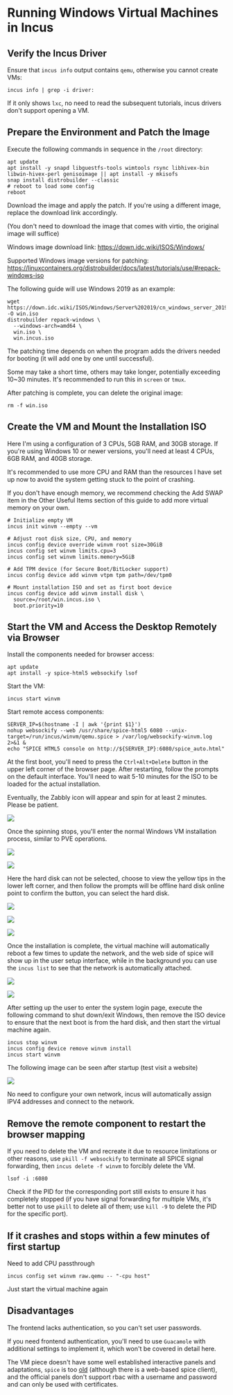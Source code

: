 # Running Windows Virtual Machines in Incus

## Verify the Incus Driver

Ensure that `incus info` output contains `qemu`, otherwise you cannot create VMs:

```shell
incus info | grep -i driver:
```

If it only shows `lxc`, no need to read the subsequent tutorials, incus drivers don't support opening a VM.

## Prepare the Environment and Patch the Image

Execute the following commands in sequence in the `/root` directory:

```shell
apt update
apt install -y snapd libguestfs-tools wimtools rsync libhivex-bin libwin-hivex-perl genisoimage || apt install -y mkisofs
snap install distrobuilder --classic
# reboot to load some config
reboot
```

Download the image and apply the patch. If you're using a different image, replace the download link accordingly.

(You don't need to download the image that comes with virtio, the original image will suffice)

Windows image download link: https://down.idc.wiki/ISOS/Windows/

Supported Windows image versions for patching: https://linuxcontainers.org/distrobuilder/docs/latest/tutorials/use/#repack-windows-iso

The following guide will use Windows 2019 as an example:

```shell
wget https://down.idc.wiki/ISOS/Windows/Server%202019/cn_windows_server_2019_updated_july_2020_x64_dvd_2c9b67da.iso -O win.iso
distrobuilder repack-windows \
  --windows-arch=amd64 \
  win.iso \
  win.incus.iso
```

The patching time depends on when the program adds the drivers needed for booting (it will add one by one until successful).

Some may take a short time, others may take longer, potentially exceeding 10~30 minutes. It's recommended to run this in `screen` or `tmux`.

After patching is complete, you can delete the original image:

```shell
rm -f win.iso
```

## Create the VM and Mount the Installation ISO

Here I'm using a configuration of 3 CPUs, 5GB RAM, and 30GB storage. If you're using Windows 10 or newer versions, you'll need at least 4 CPUs, 6GB RAM, and 40GB storage.

It's recommended to use more CPU and RAM than the resources I have set up now to avoid the system getting stuck to the point of crashing.

If you don't have enough memory, we recommend checking the Add SWAP item in the Other Useful Items section of this guide to add more virtual memory on your own.

```shell
# Initialize empty VM
incus init winvm --empty --vm

# Adjust root disk size, CPU, and memory
incus config device override winvm root size=30GiB
incus config set winvm limits.cpu=3
incus config set winvm limits.memory=5GiB

# Add TPM device (for Secure Boot/BitLocker support)
incus config device add winvm vtpm tpm path=/dev/tpm0

# Mount installation ISO and set as first boot device
incus config device add winvm install disk \
  source=/root/win.incus.iso \
  boot.priority=10
```

## Start the VM and Access the Desktop Remotely via Browser

Install the components needed for browser access:

```shell
apt update
apt install -y spice-html5 websockify lsof
```

Start the VM:

```shell
incus start winvm
```

Start remote access components:

```shell
SERVER_IP=$(hostname -I | awk '{print $1}')
nohup websockify --web /usr/share/spice-html5 6080 --unix-target=/run/incus/winvm/qemu.spice > /var/log/websockify-winvm.log 2>&1 &
echo "SPICE HTML5 console on http://${SERVER_IP}:6080/spice_auto.html"
```

At the first boot, you'll need to press the `Ctrl+Alt+Delete` button in the upper left corner of the browser page. After restarting, follow the prompts on the default interface. You'll need to wait 5-10 minutes for the ISO to be loaded for the actual installation.

Eventually, the Zabbly icon will appear and spin for at least 2 minutes. Please be patient.

![](images/win1.png)

Once the spinning stops, you'll enter the normal Windows VM installation process, similar to PVE operations.

![](images/win2.jpg)

![](images/win3.jpg)

Here the hard disk can not be selected, choose to view the yellow tips in the lower left corner, and then follow the prompts will be offline hard disk online point to confirm the button, you can select the hard disk.

![](images/wintj.jpg)

![](images/wincf.jpg)

![](images/win4.jpg)

Once the installation is complete, the virtual machine will automatically reboot a few times to update the network, and the web side of spice will show up in the user setup interface, while in the background you can use the ```incus list``` to see that the network is automatically attached.

![](images/win5.jpg)

![](images/win7.jpg)

After setting up the user to enter the system login page, execute the following command to shut down/exit Windows, then remove the ISO device to ensure that the next boot is from the hard disk, and then start the virtual machine again.

```shell
incus stop winvm
incus config device remove winvm install
incus start winvm
```

The following image can be seen after startup (test visit a website)

![](images/win6.jpg)

No need to configure your own network, incus will automatically assign IPV4 addresses and connect to the network.

## Remove the remote component to restart the browser mapping

If you need to delete the VM and recreate it due to resource limitations or other reasons, use `pkill -f websockify` to terminate all SPICE signal forwarding, then `incus delete -f winvm` to forcibly delete the VM.

```shell
lsof -i :6080
```

Check if the PID for the corresponding port still exists to ensure it has completely stopped (if you have signal forwarding for multiple VMs, it's better not to use `pkill` to delete all of them; use `kill -9` to delete the PID for the specific port).

## If it crashes and stops within a few minutes of first startup

Need to add CPU passthrough

```shell
incus config set winvm raw.qemu -- "-cpu host"
```

Just start the virtual machine again

## Disadvantages

The frontend lacks authentication, so you can't set user passwords.

If you need frontend authentication, you'll need to use `Guacamole` with additional settings to implement it, which won't be covered in detail here.

The VM piece doesn't have some well established interactive panels and adaptations, ```spice``` is too [old](https://docs.redhat.com/en/documentation/red_hat_enterprise_linux/9/html/considerations_in_adopting_rhel_9/index) (although there is a web-based spice client), and the official panels don't support rbac with a username and password and can only be used with certificates.
